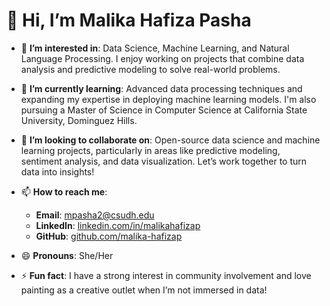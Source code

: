 # 👋 Hi, I’m Malika Hafiza Pasha

- 👀 **I’m interested in**: Data Science, Machine Learning, and Natural Language Processing. I enjoy working on projects that combine data analysis and predictive modeling to solve real-world problems.
  
- 🌱 **I’m currently learning**: Advanced data processing techniques and expanding my expertise in deploying machine learning models. I'm also pursuing a Master of Science in Computer Science at California State University, Dominguez Hills.

- 💼 **I’m looking to collaborate on**: Open-source data science and machine learning projects, particularly in areas like predictive modeling, sentiment analysis, and data visualization. Let’s work together to turn data into insights!

- 📫 **How to reach me**:  
   - **Email**: [mpasha2@csudh.edu](mailto:malikahafizap@gmail.com)  
   - **LinkedIn**: [linkedin.com/in/malikahafizap](https://linkedin.com/in/malikahafizap)  
   - **GitHub**: [github.com/malika-hafizap](https://github.com/malikahafizap)  

- 😄 **Pronouns**: She/Her

- ⚡ **Fun fact**: I have a strong interest in community involvement and love painting as a creative outlet when I’m not immersed in data!


<!---
malikahafizap/malikahafizap is a ✨ special ✨ repository because its `README.md` (this file) appears on your GitHub profile.
You can click the Preview link to take a look at your changes.
--->


